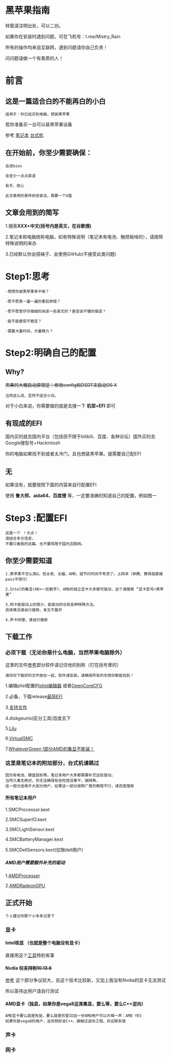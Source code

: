 # 黑苹果指南

转载请注明出处，可以二创。

如果你在安装时遇到问题，可在飞机号：t.me/Mistry_Rain

所有的操作均来自互联网，遇到问题请你自己负责！

问问题请做一个有素质的人！

# 前言

## 这是一篇适合白的不能再白的小白

    适用于：你已经买到电脑，想装黑苹果

若你准备买一台可以装黑苹果设备

参考 [笔记本](https://github.com/daliansky/Hackintosh) [台式机](https://macx.top/18202.html)

## 在开始前，你至少需要确保：

    会进bios 
    
    会至少一点点英语
    
    有手、耐心
    
    此文章用的是传统安装法，需要一个U盘

## 文章会用到的简写

1.搜索**XXX+中文(括号内是英文，在谷歌搜)**

2.笔记本和电脑统称电脑，如有特殊说明（笔记本有电池、触控板啥的），请按照特殊说明的来办

3.已经默认你会搭梯子、会使用GitHub(不接受此类问题)

# Step1:思考

    ·想想你装黑苹果来干嘛？
    
    ·愿不愿意一遍一遍的重启排错？
    
    ·愿不愿意仔仔细细的阅读一些英文的？甚至读不懂的俄语？
    
    ·能不能接受不稳定？
    
    ·需要大量时间，大量精力？

# Step2:明确自己的配置

## Why?

 ~~黑果的大概启动原理是：修改config和DSDT来启动OS X~~

    当然这么说，显然不适合小白。

对于小白来说，你需要做的就是去搜一下 **机型+EFI** 即可

## 有现成的EFI

国内买的就去国内平台（包括但不限于bilibili、百度、各种论坛）国外买的去Google搜型号+Hackintosh

你的电脑如果找不到或者太冷门，且也想装黑苹果。就需要自己配EFI

## 无

如果没有，就要按照下面的内容来自行配置EFI

使用 **鲁大师、aida64、百度搜** 等，一定要准确的知道自己的配置，例如图一

# Step3 :配置EFI

    这是一个 ！大点！
    请结合多方信息，
    不要只看我的这篇、也不要局限于国内互联网。

## 你至少需要知道

    1.黑苹果不怎么挑U，但太老、太偏、AMD，就节约时间不考虑了。上网本（奔腾、赛扬就直接pass不得行）
    
    2.Intel的集显(HD+一些数字)、AMD的独立显卡大多都可驱动，这个请搜索 “显卡型号+黑苹果”
    
    3.网卡能驱动上的很少，能驱动的也有各种特殊方法。
    具体情况请自行搜索，本文不展开
    
    4.声卡同理，请自行搜索

## 下载工作

### 必须下载（无论你是什么电脑，当然苹果电脑除外）

这里的文件[参考](https://dortania.github.io/OpenCore-Install-Guide/ktext.html#must-haves)部分软件请记住他的别称（打在括号里的）

    请将你下载好的文件放在一起，软件请安装。请确保所有的东西你都能找到！

1.编辑plist配置的[plist编辑器](https://github.com/corpnewt/ProperTree) 或者[OpenCoreCFG](https://mackie100projects.altervista.org/opencore-configurator/) 

2.必备，下载release[最简EFI](https://github.com/acidanthera/OpenCorePkg/releases)

3.[支持文件](https://github.com/acidanthera/AppleSupportPkg/releases)

4.diskgeunis(区分工具)百度去下

5.[Lilu](https://github.com/acidanthera/Lilu/releases)

6.[VirtualSMC](https://github.com/acidanthera/VirtualSMC/releases)

7.[WhateverGreen !部分AMD的集显不能装！](https://github.com/acidanthera/WhateverGreen/releases)

### 这里是笔记本的附加部分，台式机请跳过

    因为有电池、键盘鼠标等，笔记本用户大多都需要补充这些驱动。
    当然凡事无绝对，你无法确保有些吃饱没事干，搞特殊，
    这一部分适用于大部分用户，如果这一部分按照广普的教程不行，请百度搜索

#### 所有笔记本用户

1.SMCProcessor.kext

2.SMCSuperIO.kext

3.SMCLightSensor.kext

4.SMCBatteryManager.kext

5.SMCDellSensors.kext(仅限dell用户)

##### AMD用户需要额外补充的驱动

1.[AMDProcesser](https://github.com/trulyspinach/SMCAMDProcessor)

2.[AMDRadeonGPU](https://github.com/aluveitie/RadeonSensor)

## 正式开始

    个人建议你那个小本本记录下

### 显卡

#### Intel核显 （也就是整个电脑没有显卡）

直接用这个[工具](https://www.123pan.com/s/rd39-MkpOd)特别省事

#### Nvdia  ~~仅支持到10.13.6~~
[参考](https://www.bilibili.com/video/BV1wr4y1r78X?spm_id_from=333.337.search-card.all.click&vd_source=b2ed1387674e77df3a3f4f6acfe5a846)
这个部分争议较大，且这个技术比较新，又加上我没有Nvdia的显卡无法测试

所以英伟达用户请自行测试
#### AMD显卡（独显，如果你是vega8这类集显，要么等，要么C++逆向）

    AMD显卡要么就是免驱，要么就是仿冒ID这一步AMD用户可以大喊一声：AMD YES
    如果你是vega8的用户，且你刚好会C++，接触过逆向工程。欢迎联系我
 
 ### 声卡
 ### 网卡


